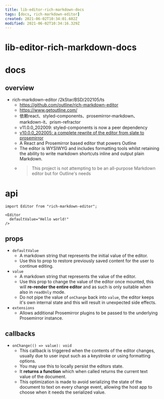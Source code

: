 ```yaml
---
title: lib-editor-rich-markdown-docs
tags: [docs, rich-markdown-editor]
created: 2021-06-02T10:34:01.602Z
modified: 2021-06-02T10:34:16.329Z
---
```


# lib-editor-rich-markdown-docs

# docs

## overview

- rich-markdown-editor /2kStar/BSD/202105/ts
  - https://github.com/outline/rich-markdown-editor
  - https://www.getoutline.com/
  - 依赖react、styled-components、prosemirror-markdown、markdown-it、prism-refractor
  - v11.0.0_202009: styled-components is now a peer dependency
  - [v10.0.0_202005: a complete rewrite of the editor from slate to prosemirror](https://github.com/outline/rich-markdown-editor/releases/tag/v10.0.0)
  - A React and Prosemirror based editor that powers Outline 
  - The editor is WYSIWYG and includes formatting tools whilst retaining the ability to write markdown shortcuts inline and output plain Markdown.
  - > This project is not attempting to be an all-purpose Markdown editor but for Outline's needs
# api

```JS
import Editor from "rich-markdown-editor";

<Editor
  defaultValue="Hello world!"
/>
```

## props

- `defaultValue`
  - A markdown string that represents the initial value of the editor. 
  - Use this to prop to restore previously saved content for the user to continue editing.
- `value`
  - A markdown string that represents the value of the editor. 
  - Use this prop to change the value of the editor once mounted, this will **re-render the entire editor** and as such is only suitable when also in `readOnly` mode. 
  - Do not pipe the value of `onChange` back into `value`, the editor keeps it's own internal state and this will result in unexpected side effects.
- `extensions`
  - Allows additional Prosemirror plugins to be passed to the underlying Prosemirror instance.

## callbacks

- `onChange(() => value): void`
  - This callback is triggered when the contents of the editor changes, usually due to user input such as a keystroke or using formatting options. 
  - You may use this to locally persist the editors state.
  - It **returns a function** which when called returns the current text value of the document. 
  - This optimization is made to avoid serializing the state of the document to text on every change event, allowing the host app to choose when it needs the serialized value.
